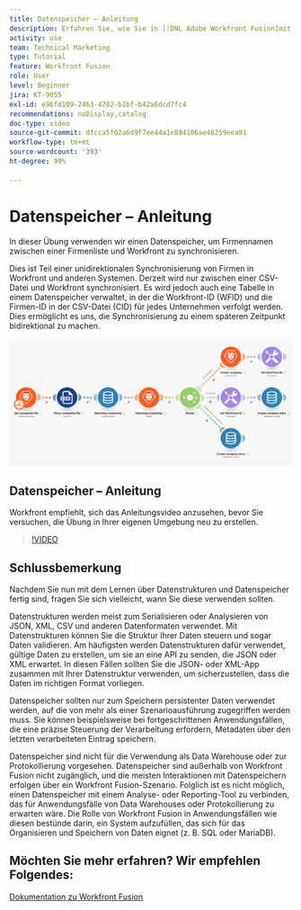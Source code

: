```yaml
---
title: Datenspeicher – Anleitung
description: Erfahren Sie, wie Sie in [!DNL Adobe Workfront Fusion]mit einem Datenspeicher Firmennamen zwischen einer Firmenliste und Workfront synchronisieren können.
activity: use
team: Technical Marketing
type: Tutorial
feature: Workfront Fusion
role: User
level: Beginner
jira: KT-9055
exl-id: e96fd109-2463-4702-b1bf-b42a6dcd7fc4
recommendations: noDisplay,catalog
doc-type: video
source-git-commit: dfcca5f02a6d9f7ee44a1e894106ae48259eea91
workflow-type: tm+mt
source-wordcount: '393'
ht-degree: 99%

---
```


# Datenspeicher – Anleitung

In dieser Übung verwenden wir einen Datenspeicher, um Firmennamen zwischen einer Firmenliste und Workfront zu synchronisieren.

Dies ist Teil einer unidirektionalen Synchronisierung von Firmen in Workfront und anderen Systemen. Derzeit wird nur zwischen einer CSV-Datei und Workfront synchronisiert. Es wird jedoch auch eine Tabelle in einem Datenspeicher verwaltet, in der die Workfront-ID (WFID) und die Firmen-ID in der CSV-Datei (CID) für jedes Unternehmen verfolgt werden. Dies ermöglicht es uns, die Synchronisierung zu einem späteren Zeitpunkt bidirektional zu machen.

![Ein Bild eines Fusion-Szenarios](assets/data-structures-and-data-stores-2.png)

## Datenspeicher – Anleitung

Workfront empfiehlt, sich das Anleitungsvideo anzusehen, bevor Sie versuchen, die Übung in Ihrer eigenen Umgebung neu zu erstellen.

>[!VIDEO](https://video.tv.adobe.com/v/335296/?quality=12&learn=on&enablevpops)



## Schlussbemerkung

Nachdem Sie nun mit dem Lernen über Datenstrukturen und Datenspeicher fertig sind, fragen Sie sich vielleicht, wann Sie diese verwenden sollten.

Datenstrukturen werden meist zum Serialisieren oder Analysieren von JSON, XML, CSV und anderen Datenformaten verwendet. Mit Datenstrukturen können Sie die Struktur Ihrer Daten steuern und sogar Daten validieren. Am häufigsten werden Datenstrukturen dafür verwendet, gültige Daten zu erstellen, um sie an eine API zu senden, die JSON oder XML erwartet. In diesen Fällen sollten Sie die JSON- oder XML-App zusammen mit Ihrer Datenstruktur verwenden, um sicherzustellen, dass die Daten im richtigen Format vorliegen.

Datenspeicher sollten nur zum Speichern persistenter Daten verwendet werden, auf die von mehr als einer Szenarioausführung zugegriffen werden muss. Sie können beispielsweise bei fortgeschrittenen Anwendungsfällen, die eine präzise Steuerung der Verarbeitung erfordern, Metadaten über den letzten verarbeiteten Eintrag speichern.

Datenspeicher sind nicht für die Verwendung als Data Warehouse oder zur Protokollierung vorgesehen. Datenspeicher sind außerhalb von Workfront Fusion nicht zugänglich, und die meisten Interaktionen mit Datenspeichern erfolgen über ein Workfront Fusion-Szenario. Folglich ist es nicht möglich, einen Datenspeicher mit einem Analyse- oder Reporting-Tool zu verbinden, das für Anwendungsfälle von Data Warehouses oder Protokollierung zu erwarten wäre. Die Rolle von Workfront Fusion in Anwendungsfällen wie diesen bestünde darin, ein System aufzufüllen, das sich für das Organisieren und Speichern von Daten eignet (z. B. SQL oder MariaDB).

## Möchten Sie mehr erfahren? Wir empfehlen Folgendes:

[Dokumentation zu Workfront Fusion](https://experienceleague.adobe.com/en/docs/workfront-fusion/using/get-started-with-fusion/understand-workfront-fusion/workfront-fusion-overview)
